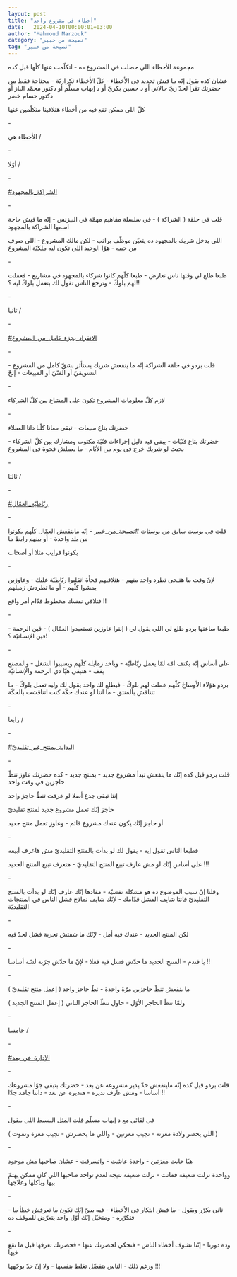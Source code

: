 ```yaml
---
layout: post
title: "أخطاء في مشروع واحد"
date:   2024-04-10T00:00:01+03:00
author: "Mahmoud Marzouk"
category: "نصيحة من خبير"
tag: "نصيحة من خبير"
---
```



مجموعة الأخطاء اللي حصلت في المشروع ده - اتكلّمت عنها
كلّها قبل كده

عشان كده بقول إنّه ما فيش تجديد في الأخطاء - كلّ الأخطاء
تكراريّة - محتاجة فقط من حضرتك تقرأ لحدّ زيّ حالاتي أو د حسين بكريّ أو د
إيهاب مسلّم أو دكتور محمّد الباز أو دكتور حسام خضر

كلّ اللي ممكن تقع فيه من أخطاء هتلاقينا متكلّمين
عنها

\-

الأخطاء هي /

\-

أوّلا /

\-

[<u>\#الشراكة\_بالمجهود</u>](https://www.facebook.com/hashtag/%D8%A7%D9%84%D8%B4%D8%B1%D8%A7%D9%83%D8%A9_%D8%A8%D8%A7%D9%84%D9%85%D8%AC%D9%87%D9%88%D8%AF?__eep__=6&__cft__%5b0%5d=AZVj_hE70fab_DPYm0iZaa61LawnXku78K0GyozbUyodyGHwuapy7A4VO-bpjb1kFSEKGNI80-N7KAcfaXiz69lToNuVeaFOCMg3BxdQtYzTvlK5Se1u6SRuVWO2cr5CO0EOte0byOdVuJO5u3_EucCA8vCahj1XP1ToOSFHCfqw7PqoxiBWtbNFd4Qzsa3iMIw&__tn__=*NK-R)

\-

قلت في حلقة ( الشراكة ) - في سلسلة مفاهيم مهمّة في
البيزنس - إنّه ما فيش حاجة اسمها الشراكة بالمجهود

اللي يدخل شريك بالمجهود ده يتعيّن موظّف براتب - لكن مالك
المشروع - اللي صرف من جيبه - هوّا الوحيد اللي تكون ليه ملكيّة
المشروع

\-

طبعا طلع لي وقتها ناس تعارض - طبعا كلّهم كانوا شركاء
بالمجهود في مشاريع - فعملت لهم بلوكّ - وترجع الناس تقول لك بتعمل بلوكّ ليه
؟!!

\-

ثانيا /

\-

[<u>\#الانفراد\_بجزء\_كامل\_من\_المشروع</u>](https://www.facebook.com/hashtag/%D8%A7%D9%84%D8%A7%D9%86%D9%81%D8%B1%D8%A7%D8%AF_%D8%A8%D8%AC%D8%B2%D8%A1_%D9%83%D8%A7%D9%85%D9%84_%D9%85%D9%86_%D8%A7%D9%84%D9%85%D8%B4%D8%B1%D9%88%D8%B9?__eep__=6&__cft__%5b0%5d=AZVj_hE70fab_DPYm0iZaa61LawnXku78K0GyozbUyodyGHwuapy7A4VO-bpjb1kFSEKGNI80-N7KAcfaXiz69lToNuVeaFOCMg3BxdQtYzTvlK5Se1u6SRuVWO2cr5CO0EOte0byOdVuJO5u3_EucCA8vCahj1XP1ToOSFHCfqw7PqoxiBWtbNFd4Qzsa3iMIw&__tn__=*NK-R)

\-

قلت بردو في حلقة الشراكة إنّه ما ينفعش شريك يستأثر بشقّ
كامل من المشروع - التسويقيّ أو الفنّيّ أو المبيعات - إلخّ

\-

لازم كلّ معلومات المشروع تكون على المشاع بين كلّ
الشركاء

\-

حضرتك بتاع مبيعات - تبقى معانا كلّنا داتا العملاء

حضرتك بتاع فنّيّات - يبقى فيه دليل إجراءات فنّيّة مكتوب
ومشارك بين كلّ الشركاء - بحيث لو شريك خرج في يوم من الأيّام - ما يعملش
فجوة في المشروع

\-

ثالثا /

\-

[<u>\#ربّاطيّة\_العمّال</u>](https://www.facebook.com/hashtag/%D8%B1%D8%A8%D9%91%D8%A7%D8%B7%D9%8A%D9%91%D8%A9_%D8%A7%D9%84%D8%B9%D9%85%D9%91%D8%A7%D9%84?__eep__=6&__cft__%5b0%5d=AZVj_hE70fab_DPYm0iZaa61LawnXku78K0GyozbUyodyGHwuapy7A4VO-bpjb1kFSEKGNI80-N7KAcfaXiz69lToNuVeaFOCMg3BxdQtYzTvlK5Se1u6SRuVWO2cr5CO0EOte0byOdVuJO5u3_EucCA8vCahj1XP1ToOSFHCfqw7PqoxiBWtbNFd4Qzsa3iMIw&__tn__=*NK-R)

\-

قلت في بوست سابق من بوستات
[<u>\#نصيحة\_من\_خبير</u>](https://www.facebook.com/hashtag/%D9%86%D8%B5%D9%8A%D8%AD%D8%A9_%D9%85%D9%86_%D8%AE%D8%A8%D9%8A%D8%B1?__eep__=6&__cft__%5b0%5d=AZVj_hE70fab_DPYm0iZaa61LawnXku78K0GyozbUyodyGHwuapy7A4VO-bpjb1kFSEKGNI80-N7KAcfaXiz69lToNuVeaFOCMg3BxdQtYzTvlK5Se1u6SRuVWO2cr5CO0EOte0byOdVuJO5u3_EucCA8vCahj1XP1ToOSFHCfqw7PqoxiBWtbNFd4Qzsa3iMIw&__tn__=*NK-R) -
إنّه ماينفعش العمّال كلّهم يكونوا من بلد واحدة - أو بينهم
رابط ما

يكونوا قرايب مثلا أو أصحاب

\-

لإنّ وقت ما هتيجي تطرد واحد منهم - هتلاقيهم فجأة اتقلبوا
ربّاطيّة عليك - وعاوزين يمشوا كلّهم - أو ما تطردش زميلهم

فتلاقي نفسك محطوط قدّام أمر واقع !!

\-

طبعا ساعتها بردو طلع لي اللي يقول لي ( إنتوا عاوزين
تستعبدوا العمّال ) - فين الرحمة - فين الإنسانيّة ؟!

\-

على أساس إنّه بكتف امّه لمّا يعمل ربّاطيّة - وياخد زمايله
كلّهم ويسيبوا الشغل - والمصنع يقف - هتبقى هيّا دي الرحمة والإنسانيّة

بردو هؤلاء الأوساخ كلّهم عملت لهم بلوكّ - فيطلع لك واحد
يقول لك وليه تعمل بلوكّ - ما تتناقش بالمنتق - ما انتا لو عندك حكّة كنت
اتناقشت بالحكّة

\-

رابعا /

\-

[<u>\#البداية\_بمنتج\_غير\_تقليديّ</u>](https://www.facebook.com/hashtag/%D8%A7%D9%84%D8%A8%D8%AF%D8%A7%D9%8A%D8%A9_%D8%A8%D9%85%D9%86%D8%AA%D8%AC_%D8%BA%D9%8A%D8%B1_%D8%AA%D9%82%D9%84%D9%8A%D8%AF%D9%8A%D9%91?__eep__=6&__cft__%5b0%5d=AZVj_hE70fab_DPYm0iZaa61LawnXku78K0GyozbUyodyGHwuapy7A4VO-bpjb1kFSEKGNI80-N7KAcfaXiz69lToNuVeaFOCMg3BxdQtYzTvlK5Se1u6SRuVWO2cr5CO0EOte0byOdVuJO5u3_EucCA8vCahj1XP1ToOSFHCfqw7PqoxiBWtbNFd4Qzsa3iMIw&__tn__=*NK-R)

\-

قلت بردو قبل كده إنّك ما ينفعش تبدأ مشروع جديد - بمنتج
جديد - كده حضرتك عاوز تنطّ حاجزين في وقت واحد

إنتا تبقى جدع أصلا لو عرفت تنطّ حاجز واحد

حاجز إنّك تعمل مشروع جديد لمنتج تقليديّ

أو حاجز إنّك يكون عندك مشروع قائم - وعاوز تعمل منتج
جديد

\-

فطبعا الناس تقول إيه - يقول لك لو بدأت بالمنتج التقليديّ
مش هاعرف أبيعه

على أساس إنّك لو مش عارف تبيع المنتج التقليديّ - هتعرف
تبيع المنتج الجديد !!!

\-

وقلنا إنّ سبب الموضوع ده هو مشكلة نفسيّة - مفادها إنّك عارف
إنّك لو بدأت بالمنتج التقليديّ فانتا شايف الفشل قدّامك - لإنّك شايف نماذج
فشل الناس في المنتجات التقليديّة

\-

لكن المنتج الجديد - عندك فيه أمل - لإنّك ما شفتش تجربة
فشل لحدّ فيه

\-

يا فندم - المنتج الجديد ما حدّش فشل فيه فعلا - لإنّ ما حدّش
جرّبه لسّه أساسا !!

\-

ما ينفعش تنطّ حاجزين مرّة واحدة - نطّ حاجز واحد ( إعمل منتج
تقليديّ )

ولمّا تنطّ الحاجز الأوّل - حاول تنطّ الحاجز التاني ( إعمل
المنتج الجديد )

\-

خامسا /

\-

[<u>\#الإدارة\_عن\_بعد</u>](https://www.facebook.com/hashtag/%D8%A7%D9%84%D8%A5%D8%AF%D8%A7%D8%B1%D8%A9_%D8%B9%D9%86_%D8%A8%D8%B9%D8%AF?__eep__=6&__cft__%5b0%5d=AZVj_hE70fab_DPYm0iZaa61LawnXku78K0GyozbUyodyGHwuapy7A4VO-bpjb1kFSEKGNI80-N7KAcfaXiz69lToNuVeaFOCMg3BxdQtYzTvlK5Se1u6SRuVWO2cr5CO0EOte0byOdVuJO5u3_EucCA8vCahj1XP1ToOSFHCfqw7PqoxiBWtbNFd4Qzsa3iMIw&__tn__=*NK-R)

\-

قلت بردو قبل كده إنّه ماينفعش حدّ يدير مشروعه عن بعد -
حضرتك بتبقى جوّا مشروعك أساسا - ومش عارف تديره - هتديره عن بعد - دانتا
جامد جدّا !!

\-

في لقائي مع د إيهاب مسلّم قلت المثل البسيط اللي
بيقول

( اللي يحضر ولادة معزته - تجيب معزتين - واللي ما يحضرش -
تجيب معزة وتموت )

\-

هيّا جابت معزتين - واحدة عاشت - واتسرقت - عشان صاحبها مش
موجود

وواحدة نزلت ضعيفة فماتت - نزلت ضعيفة نتيجة لعدم تواجد
صاحبها اللي كان ممكن يهتمّ بيها وبأكلها وعلاجها

\-

تاني بكرّر وبقول - ما فيش ابتكار في الأخطاء - فيه بسّ إنّك
تكون ما تعرفش خطأ ما - فتكرّره - ومتخيّل إنّك أوّل واحد يتعرّض للموقف
ده

\-

وده دورنا - إنّنا نشوف أخطاء الناس -
فنحكي لحضرتك عنها - فحضرتك تعرفها قبل ما تقع فيها

ورغم ذلك - الناس بتفضّل تغلط بنفسها - ولا إنّ حدّ
يوجّهها !!!
